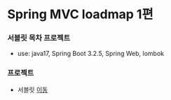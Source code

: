 # Spring MVC loadmap 1편
### 서블릿 목차 프로젝트
- use: java17, Spring Boot 3.2.5, Spring Web, lombok <br/>

### 프로젝트
- 서블릿 [이동](https://github.com/malvr00/Spring_MVC-1-2/tree/main/mvc1/servlet)
